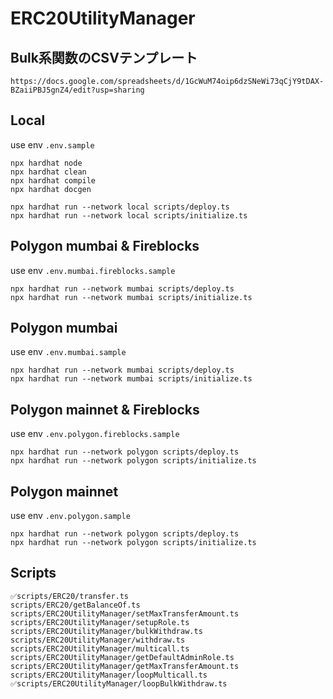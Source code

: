 # ERC20UtilityManager

## Bulk系関数のCSVテンプレート

```
https://docs.google.com/spreadsheets/d/1GcWuM74oip6dzSNeWi73qCjY9tDAX-BZaiiPBJ5gnZ4/edit?usp=sharing
```

## Local

use env `.env.sample`

```shell
npx hardhat node
npx hardhat clean
npx hardhat compile
npx hardhat docgen
```

```shell
npx hardhat run --network local scripts/deploy.ts
npx hardhat run --network local scripts/initialize.ts
```

## Polygon mumbai & Fireblocks

use env `.env.mumbai.fireblocks.sample`

```shell
npx hardhat run --network mumbai scripts/deploy.ts
npx hardhat run --network mumbai scripts/initialize.ts
```

## Polygon mumbai

use env `.env.mumbai.sample`

```shell
npx hardhat run --network mumbai scripts/deploy.ts
npx hardhat run --network mumbai scripts/initialize.ts
```

## Polygon mainnet & Fireblocks

use env `.env.polygon.fireblocks.sample`

```shell
npx hardhat run --network polygon scripts/deploy.ts
npx hardhat run --network polygon scripts/initialize.ts
```

## Polygon mainnet

use env `.env.polygon.sample`

```shell
npx hardhat run --network polygon scripts/deploy.ts
npx hardhat run --network polygon scripts/initialize.ts
```

## Scripts

```shell
✅scripts/ERC20/transfer.ts
scripts/ERC20/getBalanceOf.ts
scripts/ERC20UtilityManager/setMaxTransferAmount.ts
scripts/ERC20UtilityManager/setupRole.ts
scripts/ERC20UtilityManager/bulkWithdraw.ts
scripts/ERC20UtilityManager/withdraw.ts
scripts/ERC20UtilityManager/multicall.ts
scripts/ERC20UtilityManager/getDefaultAdminRole.ts
scripts/ERC20UtilityManager/getMaxTransferAmount.ts
scripts/ERC20UtilityManager/loopMulticall.ts
✅scripts/ERC20UtilityManager/loopBulkWithdraw.ts
```
